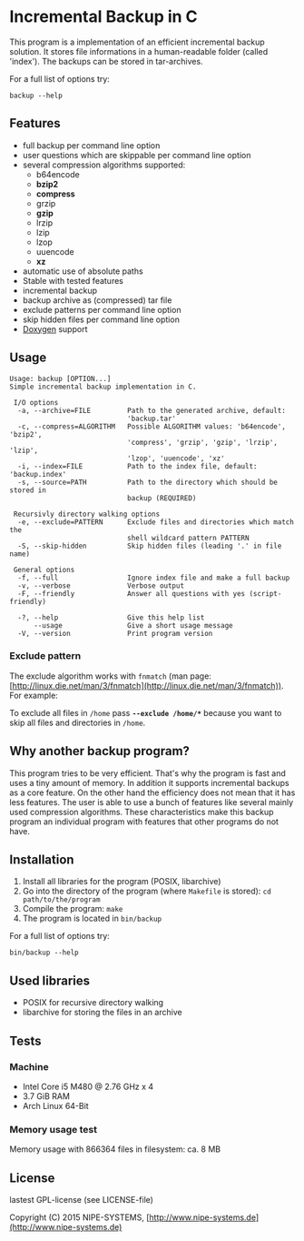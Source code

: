 # Incremental Backup in C

This program is a implementation of an efficient incremental backup solution. It stores file informations in a human-readable folder (called 'index'). The backups can be stored in tar-archives.

For a full list of options try:

    backup --help

## Features

* full backup per command line option
* user questions which are skippable per command line option
* several compression algorithms supported:
    * b64encode
    * **bzip2**
    * **compress**
    * grzip
    * **gzip**
    * lrzip
    * lzip
    * lzop
    * uuencode
    * **xz**
* automatic use of absolute paths
* Stable with tested features
* incremental backup
* backup archive as (compressed) tar file
* exclude patterns per command line option
* skip hidden files per command line option
* [Doxygen](http://www.stack.nl/~dimitri/doxygen/index.html) support

## Usage

    Usage: backup [OPTION...]
    Simple incremental backup implementation in C.
    
     I/O options
      -a, --archive=FILE         Path to the generated archive, default:
                                 'backup.tar'
      -c, --compress=ALGORITHM   Possible ALGORITHM values: 'b64encode', 'bzip2',
                                 'compress', 'grzip', 'gzip', 'lrzip', 'lzip',
                                 'lzop', 'uuencode', 'xz'
      -i, --index=FILE           Path to the index file, default: 'backup.index'
      -s, --source=PATH          Path to the directory which should be stored in
                                 backup (REQUIRED)
    
     Recursivly directory walking options
      -e, --exclude=PATTERN      Exclude files and directories which match the
                                 shell wildcard pattern PATTERN
      -S, --skip-hidden          Skip hidden files (leading '.' in file name)
    
     General options
      -f, --full                 Ignore index file and make a full backup
      -v, --verbose              Verbose output
      -F, --friendly             Answer all questions with yes (script-friendly)
    
      -?, --help                 Give this help list
          --usage                Give a short usage message
      -V, --version              Print program version

### Exclude pattern

The exclude algorithm works with `fnmatch` (man page: [http://linux.die.net/man/3/fnmatch](http://linux.die.net/man/3/fnmatch)). For example:

To exclude all files in `/home` pass **`--exclude /home/*`** because you want to skip all files and directories in `/home`.

## Why another backup program?

This program tries to be very efficient. That's why the program is fast and uses a tiny amount of memory. In addition it supports incremental backups as a core feature. On the other hand the efficiency does not mean that it has less features. The user is able to use a bunch of features like several mainly used compression algorithms. These characteristics make this backup program an individual program with features that other programs do not have.

## Installation

1. Install all libraries for the program (POSIX, libarchive)
2. Go into the directory of the program (where `Makefile` is stored): `cd path/to/the/program`
3. Compile the program: `make`
4. The program is located in `bin/backup`

For a full list of options try:

    bin/backup --help

## Used libraries

* POSIX for recursive directory walking
* libarchive for storing the files in an archive

## Tests

### Machine

* Intel Core i5 M480 @ 2.76 GHz x 4
* 3.7 GiB RAM
* Arch Linux 64-Bit

### Memory usage test

Memory usage with 866364 files in filesystem: ca. 8 MB

## License

lastest GPL-license (see LICENSE-file)

Copyright (C) 2015 NIPE-SYSTEMS, [http://www.nipe-systems.de](http://www.nipe-systems.de)
